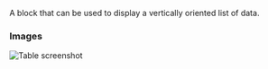 A block that can be used to display a vertically oriented list of data.

### Images

![Table screenshot](https://gitlab.com/appsemble/appsemble/-/raw/0.24.3/config/assets/list.png)
